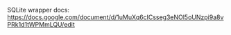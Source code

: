 SQLite wrapper docs: https://docs.google.com/document/d/1uMuXq6cICsseg3eNOl5oUNzpi9a8vPRk1d1tWPMmLQU/edit
